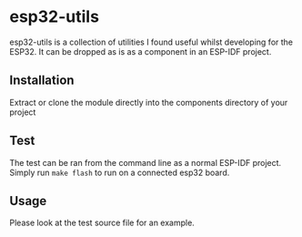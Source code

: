 esp32-utils
============

esp32-utils is a collection of utilities I found useful whilst
developing for the ESP32.
It can be dropped as is as a component in an ESP-IDF project.

Installation
------------

Extract or clone the module directly into the components directory of your project

Test
----

The test can be ran from the command line as a normal ESP-IDF project.
Simply run ```make flash``` to run on a connected esp32 board.

Usage
-----

Please look at the test source file for an example.